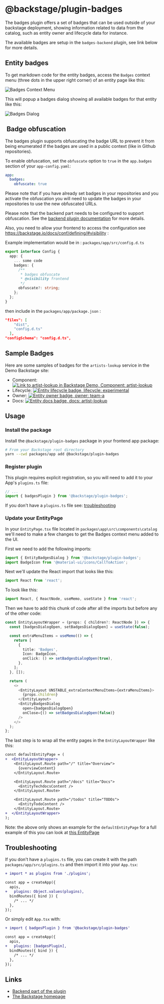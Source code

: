 # @backstage/plugin-badges

The badges plugin offers a set of badges that can be used outside of
your backstage deployment, showing information related to data from
the catalog, such as entity owner and lifecycle data for instance.

The available badges are setup in the `badges-backend` plugin, see
link below for more details.

## Entity badges

To get markdown code for the entity badges, access the `Badges` context menu
(three dots in the upper right corner) of an entity page like this:

![Badges Context Menu](./doc/badges-context-menu.png)

This will popup a badges dialog showing all available badges for that entity like this:

![Badges Dialog](./doc/badges-dialog.png)

##  Badge obfuscation

The badges plugin supports obfuscating the badge URL to prevent it from being enumerated if the badges are used in a public context (like in Github repositories).

To enable obfuscation, set the `obfuscate` option to `true` in the `app.badges` section of your `app-config.yaml`:

```yaml
app:
  badges:
    obfuscate: true
```

Please note that if you have already set badges in your repositories and you activate the obfuscation you will need to update the badges in your repositories to use the new obfuscated URLs.

Please note that the backend part needs to be configured to support obfuscation. See the [backend plugin documentation](../badges-backend/README.md) for more details.

Also, you need to allow your frontend to access the configuration see <https://backstage.io/docs/conf/defining/#visibility> :

Example implementation would be in : `packages/app/src/config.d.ts`

```typescript
export interface Config {
  app: {
    ... some code
    badges: {
      /**
       * badges obfuscate
       * @visibility frontend
       */
      obfuscate?: string;
    };
  };
}
```

then include in the `packages/app/package.json` :

```json
"files": [
    "dist",
    "config.d.ts"
  ],
"configSchema": "config.d.ts",
```

## Sample Badges

Here are some samples of badges for the `artists-lookup` service in the Demo Backstage site:

- Component: [![Link to artist-lookup in Backstage Demo, Component: artist-lookup](https://demo.backstage.io/api/badges/entity/default/component/artist-lookup/badge/pingback 'Link to artist-lookup in Backstage Demo')](https://demo.backstage.io/catalog/default/component/artist-lookup)
- Lifecycle: [![Entity lifecycle badge, lifecycle: experimental](https://demo.backstage.io/api/badges/entity/default/component/artist-lookup/badge/lifecycle 'Entity lifecycle badge')](https://demo.backstage.io/catalog/default/component/artist-lookup)
- Owner: [![Entity owner badge, owner: team-a](https://demo.backstage.io/api/badges/entity/default/component/artist-lookup/badge/owner 'Entity owner badge')](https://demo.backstage.io/catalog/default/component/artist-lookup)
- Docs: [![Entity docs badge, docs: artist-lookup](https://demo.backstage.io/api/badges/entity/default/component/artist-lookup/badge/docs 'Entity docs badge')](https://demo.backstage.io/catalog/default/component/artist-lookup/docs)

## Usage

### Install the package

Install the `@backstage/plugin-badges` package in your frontend app package:

```bash
# From your Backstage root directory
yarn --cwd packages/app add @backstage/plugin-badges
```

### Register plugin

This plugin requires explicit registration, so you will need to add it to your App's `plugins.ts` file:

```ts
// ...
import { badgesPlugin } from '@backstage/plugin-badges';
```

If you don't have a `plugins.ts` file see: [troubleshooting](#troubleshooting)

### Update your EntityPage

In your `EntityPage.tsx` file located in `packages\app\src\components\catalog` we'll need to make a few changes to get the Badges context menu added to the UI.

First we need to add the following imports:

```ts
import { EntityBadgesDialog } from '@backstage/plugin-badges';
import BadgeIcon from '@material-ui/icons/CallToAction';
```

Next we'll update the React import that looks like this:

```ts
import React from 'react';
```

To look like this:

```ts
import React, { ReactNode, useMemo, useState } from 'react';
```

Then we have to add this chunk of code after all the imports but before any of the other code:

```ts
const EntityLayoutWrapper = (props: { children?: ReactNode }) => {
  const [badgesDialogOpen, setBadgesDialogOpen] = useState(false);

  const extraMenuItems = useMemo(() => {
    return [
      {
        title: 'Badges',
        Icon: BadgeIcon,
        onClick: () => setBadgesDialogOpen(true),
      },
    ];
  }, []);

  return (
    <>
      <EntityLayout UNSTABLE_extraContextMenuItems={extraMenuItems}>
        {props.children}
      </EntityLayout>
      <EntityBadgesDialog
        open={badgesDialogOpen}
        onClose={() => setBadgesDialogOpen(false)}
      />
    </>
  );
};
```

The last step is to wrap all the entity pages in the `EntityLayoutWrapper` like this:

```diff
const defaultEntityPage = (
+  <EntityLayoutWrapper>
    <EntityLayout.Route path="/" title="Overview">
      {overviewContent}
    </EntityLayout.Route>

    <EntityLayout.Route path="/docs" title="Docs">
      <EntityTechdocsContent />
    </EntityLayout.Route>

    <EntityLayout.Route path="/todos" title="TODOs">
      <EntityTodoContent />
    </EntityLayout.Route>
+  </EntityLayoutWrapper>
);
```

Note: the above only shows an example for the `defaultEntityPage` for a full example of this you can look at [this EntityPage](https://github.com/backstage/backstage/blob/1fd9e6f601cabe42af8eb20b5d200ad1988ba309/packages/app/src/components/catalog/EntityPage.tsx#L318)

## Troubleshooting

If you don't have a `plugins.ts` file, you can create it with the path `packages/app/src/plugins.ts` and then import it into your `App.tsx`:

```diff
+ import * as plugins from './plugins';

const app = createApp({
  apis,
+   plugins: Object.values(plugins),
  bindRoutes({ bind }) {
    /* ... */
  },
});
```

Or simply edit `App.tsx` with:

```diff
+ import { badgesPlugin } from '@backstage/plugin-badges'

const app = createApp({
  apis,
+   plugins: [badgesPlugin],
  bindRoutes({ bind }) {
    /* ... */
  },
});
```

## Links

- [Backend part of the plugin](https://github.com/backstage/backstage/tree/master/plugins/badges-backend)
- [The Backstage homepage](https://backstage.io)
